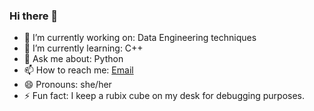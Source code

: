 ### Hi there 👋


- 🔭 I’m currently working on: Data Engineering techniques 
- 🌱 I’m currently learning: C++
- 💬 Ask me about: Python
- 📫 How to reach me: [Email](mailto:gargnandini9810@gmail.com)
- 😄 Pronouns: she/her
- ⚡ Fun fact: I keep a rubix cube on my desk for debugging purposes.


